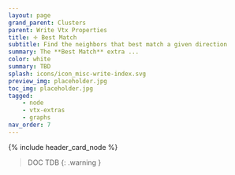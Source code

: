 ```yaml
---
layout: page
grand_parent: Clusters
parent: Write Vtx Properties
title: 🝊 Best Match
subtitle: Find the neighbors that best match a given direction
summary: The **Best Match** extra ...
color: white
summary: TBD
splash: icons/icon_misc-write-index.svg
preview_img: placeholder.jpg
toc_img: placeholder.jpg
tagged: 
    - node
    - vtx-extras
    - graphs
nav_order: 7
---
```


{% include header_card_node %}

> DOC TDB
{: .warning }